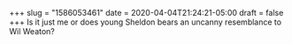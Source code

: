 +++
slug = "1586053461"
date = 2020-04-04T21:24:21-05:00
draft = false
+++
Is it just me or does young Sheldon bears an uncanny resemblance to Wil Weaton?